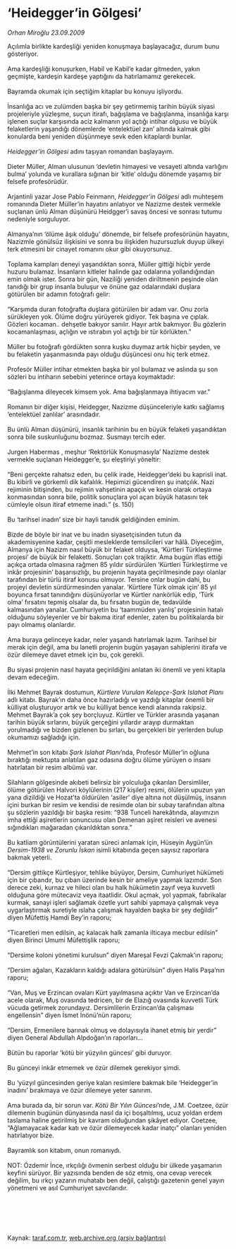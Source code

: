# ‘Heidegger’in Gölgesi’

*Orhan Miroğlu 23.09.2009*

<div class="taraf_structure_2col_1zq">
<div class="margen_n">



 <p>Açılımla birlikte kardeşliği yeniden konuşmaya başlayacağız, durum bunu gösteriyor. <br/><br/>Ama kardeşliği konuşurken, Habil ve Kabil’e kadar gitmeden, yakın geçmişte, kardeşin kardeşe yaptığını da hatırlamamız gerekecek. <br/><br/>Bayramda okumak için seçtiğim kitaplar bu konuyu işliyordu. <br/><br/>İnsanlığa acı ve zulümden başka bir şey getirmemiş tarihin büyük siyasi projeleriyle yüzleşme, suçun itirafı, bağışlama ve bağışlanma, insanlığa karşı işlenen suçlar karşısında aciz kalmanın yol açtığı intihar olgusu ve büyük felaketlerin yaşandığı dönemlerde ‘entelektüel zan’ altında kalmak gibi konularda beni yeniden düşünmeye sevk eden kitaplardı bunlar. <i><br/><br/>Heidegger’in Gölgesi</i> adını taşıyan romandan başlayayım. <br/><br/>Dieter Müller, Alman ulusunun ‘devletin himayesi ve vesayeti altında varlığını bulma’ yolunda ve kurallara sığınan bir ‘kitle’ olduğu dönemde yaşamış bir felsefe profesörüdür. <br/><br/>Arjantinli yazar Jose Pablo Feinmann, <i>Heidegger’in Gölgesi</i> adlı muhteşem romanında Dieter Müller’in hayatını anlatıyor ve Nazizme destek vermekle suçlanan ünlü Alman düşünürü Heidgger’i savaş öncesi ve sonrası tutumu nedeniyle sorguluyor. <br/><br/>Almanya’nın ‘ölüme âşık olduğu’ dönemde, bir felsefe profesörünün hayatını, Nazizmle gönülsüz ilişkisini ve sonra bu ilişkiden huzursuzluk duyup ülkeyi terk etmesini bir cinayet romanını okur gibi okuyorsunuz. <br/><br/>Toplama kampları deneyi yaşandıktan sonra, Müller gittiği hiçbir yerde huzuru bulamaz. İnsanların kitleler halinde gaz odalarına yollandığından emin olmak ister. Sonra bir gün, Naziliği yeniden diriltmenin peşinde olan tanıdığı bir grup insanla buluşur ve önüne gaz odalarındaki duşlara götürülen bir adamın fotoğrafı gelir: <br/><br/>“Karşımda duran fotoğrafta duşlara götürülen bir adam var. Onu zorla sürükleyen yok. Ölüme doğru yürüyerek gidiyor. Tek başına ve çıplak. Gözleri kocaman.. dehşetle bakıyor sanılır. Hayır artık bakmıyor. Bu gözlerin kocamanlaşması, açlığın ve ıstırabın yol açtığı bir tür körlükten.” <br/><br/>Müller bu fotoğrafı gördükten sonra kuşku duymaz artık hiçbir şeyden, ve bu felaketin yaşanmasında payı olduğu düşüncesi onu hiç terk etmez. <br/><br/>Profesör Müller intihar etmekten başka bir yol bulamaz ve aslında şu son sözleri bu intiharın sebebini yeterince ortaya koymaktadır: <br/><br/>“Bağışlanma dileyecek kimsem yok. Ama bağışlanmaya ihtiyacım var.” <br/><br/>Romanın bir diğer kişisi, Heidegger, Nazizme düşünceleriyle katkı sağlamış ‘entelektüel zanlılar’ arasındadır. <br/><br/>Bu ünlü Alman düşünürü, insanlık tarihinin bu en büyük felaketi yaşandıktan sonra bile suskunluğunu bozmaz. Susmayı tercih eder. <br/><br/>Jurgen Habermas , meşhur ‘Rektörlük Konuşmasıyla’ Nazizme destek vermekle suçlanan Heidegger’e, şu eleştiriyi yöneltir: <br/><br/>“Beni gerçekte rahatsız eden, bu çelik irade, Heidegger’deki bu kaprisli inat. Bu kibirli ve görkemli dik kafalılık. Hepimizi gücendiren şu inatçılık. Nazi rejiminin bitişinden, bu rejimin vahşetinin apaçık ve kesin olarak ortaya konmasından sonra bile, politik sonuçlara yol açan büyük hatasını tek cümleyle olsun itiraf etmeme inadı.” (s. 150) <br/><br/>Bu ‘tarihsel inadın’ size bir hayli tanıdık geldiğinden eminim. <br/><br/>Bizde de böyle bir inat ve bu inadın siyasetçisinden tutun da akademisyenine kadar, çeşitli mesleklerde temsilcileri var hâlâ. Diyeceğim, Almanya için Nazizm nasıl büyük bir felaket olduysa, ‘Kürtleri Türkleştirme projesi’ de büyük bir felaketti. Sonuçları çok trajiktir. Ama bugün iflas ettiği açıkça ortada olmasına rağmen 85 yıldır sürdürülen ‘Kürtleri Türkleştirme ve inkâr projesinin’ başarısızlığı, bu projenin hayata geçirilmesinde payı olanlar tarafından bir türlü itiraf konusu olmuyor. Tersine onlar bugün dahi, bu projeyi devletin sürdürmesinden yanalar. ‘Kürtlere Türk olmak için’ 85 yıl boyunca fırsat tanındığını düşünüyorlar ve Kürtler nankörlük edip, ‘Türk olma’ fırsatını tepmiş olsalar da, bu fırsatın bugün de, tedavülde kalmasından yanalar. Cumhuriyetin bu ‘taammüden yanlış’ projesinin hatalı olduğunu söyleyenler ve bir bakıma itiraf edenler, zaten bu politikalarda bir payı olmamış olanlardır. <br/><br/>Ama buraya gelinceye kadar, neler yaşandı hatırlamak lazım. Tarihsel bir merak için değil, ama bu lanetli projenin bugün yaşayan sahiplerini itirafa ve özür dilemeye davet etmek için bu, çok gerekli. <br/><br/>Bu siyasi projenin nasıl hayata geçirildiğini anlatan iki önemli ve yeni kitapla devam edeceğim. <br/><br/>İlki Mehmet Bayrak dostumun, <i>Kürtlere Vurulan Kelepçe-Şark Islahat Planı</i> adlı kitabı. Bayrak’ın daha önce hazırladığı ve yazdığı kitaplar önemli bir külliyat oluşturuyor artık ve bu külliyat bence kendi alanında rakipsiz. Mehmet Bayrak’a çok şey borçluyuz. Kürtler ve Türkler arasında yaşanan tarihin büyük sırlarını, büyük gerçeğini yıllardır arayıp durmaktan yorulmadığı ve bizden gizlenen bu sırları, bu gerçekleri bir yerlerden bulup okumamızı sağladığı için. <br/><br/>Mehmet’in son kitabı <i>Şark Islahat Planı</i>’nda, Profesör Müller’in oğluna bıraktığı mektupta anlatılan gaz odasına doğru ölüme yürüyen o insanı hatırlatan bir resim albümü var. <br/><br/>Silahların gölgesinde akıbeti belirsiz bir yolculuğa çıkarılan Dersimliler, ölüme götürülen Halvori köylülerinin (217 kişiler) resmi, ölülerin upuzun yan yana dizildiği ve Hozat’ta öldürülen ‘asiler’ diye altına not düşülmüş, insanın içini burkan bir resim ve kendisi de resimde olan bir subay tarafından altına şu sözlerin yazıldığı bir başka resim: “938 Tunceli harekâtında, alayımızın imha ettiği aşiretlerin sonuncusu olan Demenan aşiret reisleri ve avenesi sığındıkları mağaradan çıkarıldıktan sonra.” <br/><br/>Bu katliam görüntülerini yaratan süreci anlamak için, Hüseyin Aygün’ün <i>Dersim-1938 ve Zorunlu İskan</i> isimli kitabında geçen sayısız raporlara bakmak yeterli. <br/><br/>“Dersim gittikçe Kürtleşiyor, tehlike büyüyor, Dersim, Cumhuriyet hükümeti için bir çıbandır, bu çıban üzerinde kesin bir ameliye yapmak lazımdır. Son derece zeki, kurnaz ve hileci olan bu halk hükümetin zayıf veya kuvvetli olduğuna göre mütecaviz veya itaatlidir. Okul açmak, yol yapmak, fabrikalar kurmak, sanayi işleri sağlamak özetle yurt sahibi yapmaya çalışmak veya uygarlaştırmak suretiyle ıslaha çalışmak hayalden başka bir şey değildir” diyen Müfettiş Hamdi Bey’in raporu; <br/><br/>“Ticaretleri men edilsin, aç kalacak halk zamanla ilticaya mecbur edilsin” diyen Birinci Umumi Müfettişlik raporu; <br/><br/>“Dersime koloni yönetimi kurulsun” diyen Mareşal Fevzi Çakmak’ın raporu; <br/><br/>“Dersim ağaları, Kazakların kaldığı adalara götürülsün” diyen Halis Paşa’nın raporu; <br/><br/>“Van, Muş ve Erzincan ovaları Kürt yayılmasına açıktır Van ve Erzincan’da acele olarak, Muş ovasında tedricen, bir de Elazığ ovasında kuvvetli Türk vücuda getirmek zorundayız. Dersimlilerin Erzincan’da çalışması engellensin” diyen İsmet İnönü’nün raporu; <br/><br/>“Dersim, Ermenilere barınak olmuş ve dolayısıyla ihanet etmiş bir yerdir” diyen General Abdullah Alpdoğan’ın raporları... <br/><br/>Bütün bu raporlar ‘kötü bir yüzyılın güncesi’ gibi duruyor. <br/><br/>Bu günceyi inkâr etmemek ve özür dilemek gerekiyor şimdi. <br/><br/>Bu ‘yüzyıl güncesinden geriye kalan resimlere bakmak bile ‘Heidegger’in inadını’ bırakmaya ve özür dilemeye yeter sanırım. <br/><br/>Ama burada da, bir sorun var. <i>Kötü Bir Yılın Güncesi</i>’nde, J.M. Coetzee, özür dilemenin bugünün dünyasında nasıl da içi boşaltılmış, ucuz yoldan erdem taslama haline getirilmiş bir kavram olduğundan şikâyet ediyor. Coetzee, “Ağlamayacak kadar katı ve özür dilemeyecek kadar inatçı” olanları yeniden hatırlatıyor bize. <br/><br/>Bayramlık son kitabım, onun romanıydı. <br/><br/>NOT: Özdemir İnce, ırkçılığı övmenin serbest olduğu bir ülkede yaşamanın keyfini sürüyor. Bir yazısında benden de söz etmiş, ona cevap verecek değilim, bu ırkçı yazarın muhatabı ben değil, çalıştığı gazetenin genel yayın yönetmeni ve asıl Cumhuriyet savcılarıdır.<b></b></p>
<br/>
<br/>
<br/>



<br/>


<div id="taraf_not">
</div>

</div>


</div>

Kaynak: [taraf.com.tr](http://taraf.com.tr:80/makale/7575.htm), [web.archive.org (arşiv bağlantısı)](http://web.archive.org/web/20091218090538/http://taraf.com.tr:80/makale/7575.htm)
